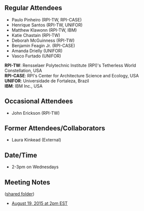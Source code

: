 ## Regular Attendees
* Paulo Pinheiro (RPI-TW, RPI-CASE)
* Henrique Santos (RPI-TW, UNIFOR)
* Matthew Klawonn (RPI-TW, IBM)
* Katie Chastain (RPI-TW)
* Deborah McGuinness (RPI-TW)
* Benjamin Feagin Jr. (RPI-CASE)
* Amanda Drielly (UNIFOR)
* Vasco Furtado (UNIFOR)

**RPI-TW**: Rensselaer Polytechnic Institute (RPI)'s Tetherless World Constellation, USA<br>
**RPI-CASE**: RPI's Center for Architecture Science and Ecology, USA<br>
**UNIFOR**: Universidade de Fortaleza, Brazil<br>
**IBM**: IBM Inc., USA

## Occasional Attendees
* John Erickson (RPI-TW)

## Former Attendees/Collaborators
* Laura Kinkead (External)

## Date/Time
* 2-3pm on Wednesdays 

## Meeting Notes
([shared folder](https://drive.google.com/open?id=0B7_sYQGgqMtGfmpHZWZOTDJGWmFfai1rVGV0ZWd0bnVuUXVBZkp5TzBaek5YSDhrYkhJNUk)) 

* [August 19, 2015 at 2pm EST](http://bit.ly/1WF4JEs)